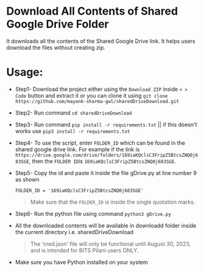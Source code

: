 
# Download All Contents of Shared Google Drive Folder

It downloads all the contents of the Shared Google Drive link. It helps users download the files without creating zip.

# Usage:
- Step1- Download the project either using the ``` Download ZIP ``` inside ```< > Code``` button and extract it or you can clone it using ``` git clone https://github.com/mayank-sharma-gwl/sharedDriveDownload.git ```
- Step2- Run command ```cd sharedDriveDownload```
- Step3- Run command ```pip install -r requirements.txt``` || if this doesn't works use ```pip3 install -r requirements.txt```
- Step4- To use the script, enter ```FOLDER_ID``` which can be found in the shared google drive link. For example if the link is ```https://drive.google.com/drive/folders/169iaKQclsC3FripZ5BtcsZNQ0j683SGE```, then the ```FOLDER ID```is ```169iaKQclsC3FripZ5BtcsZNQ0j683SGE```.
- Step5- Copy the id and paste it inside the file gDrive.py at line number 9 as shown  
  ```
  FOLDER_ID = '169iaKQclsC3FripZ5BtcsZNQ0j683SGE'
  ```
  > 
  > Make sure that the ```FOLDER_ID``` is inside the single quotation marks.

- Step6- Run the python file using command ```python3 gDrive.py```

- All the downloaded contents will be available in downloadd folder inside the current directory i.e. sharedDriveDownload
  > The 'cred.json' file will only be functional until August 30, 2023, and is intended for BITS Pilani users ONLY.
- Make sure you have Python installed on your system

